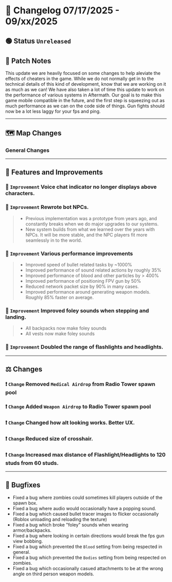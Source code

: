 # 📑 Changelog 07/17/2025 - 09/xx/2025

## 🟢 Status `Unreleased`

## 💬 Patch Notes

This update we are heavily focused on some changes to help aleviate the effects of cheaters in the game. While we do not normally get in to the technical details of this kind of development, know that we are working on it as much as we can!
We have also taken a lot of time this update to work on the performance of various systems in Aftermath. Our goal is to make this game mobile compatible in the future, and the first step is squeezing out as much performance as we can on the code side of things.
Gun fights should now be a lot less laggy for your fps and ping.
________

## 🗺️ Map Changes

### General Changes

________

## 📢 Features and Improvements

### 🔼 `Improvement` Voice chat indicator no longer displays above characters.

### 🔼 `Improvement` Rewrote bot NPCs.
>- Previous implementation was a prototype from years ago, and constantly breaks when we do major upgrades to our systems.
>- New system builds from what we learned over the years with NPCs. It will be more stable, and the NPC players fit more seamlessly in to the world.

### 🔼 `Improvement` Various performance improvements
>- Improved speed of bullet related tasks by ~1000%
>- Improved performance of sound related actions by roughly 35%
>- Improved performance of blood and other particles by > 400%
>- Improved performance of positioning FPV gun by 50%
>- Reduced network packet size by 90% in many cases.
>- Improved performance around generating weapon models. Roughly 85% faster on average.

### 🔼 `Improvement` Improved foley sounds when stepping and landing.
>- All backpacks now make foley sounds
>- All vests now make foley sounds

### 🔼 `Improvement` Doubled the range of flashlights and headlights.

________

## ⚖️ Changes

### ❗ `Change` Removed `Medical Airdrop` from Radio Tower spawn pool

### ❗ `Change` Added `Weapon Airdrop` to Radio Tower spawn pool

### ❗ `Change` Changed how alt looking works. Better UX.

### ❗ `Change` Reduced size of crosshair.

### ❗ `Change` Increased max distance of Flashlight/Headlights to 120 studs from 60 studs.

________

## 🐛 Bugfixes
- Fixed a bug where zombies could sometimes kill players outside of the spawn box.
- Fixed a bug where audio would occasionally have a popping sound.
- Fixed a bug which caused bullet tracer images to flicker occasionally (Roblox unloading and reloading the texture)
- Fixed a bug which broke "foley" sounds when wearing armor/backpacks.
- Fixed a bug where looking in certain directions would break the fps gun view bobbing.
- Fixed a bug which prevented the `Blood` setting from being respected in general.
- Fixed a bug which prevented the `Bodies` setting from being respected on zombies.
- Fixed a bug which occasionally casued attachments to be at the wrong angle on third person weapon models.
